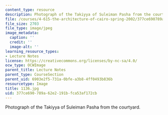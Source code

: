 ```yaml
---
content_type: resource
description: Photograph of the Takiyya of Suleiman Pasha from the courtyard.
file: /courses/4-615-the-architecture-of-cairo-spring-2002/377ce690789a62e2191bfca53af172cb_1136.jpg
file_size: 2703
file_type: image/jpeg
image_metadata:
  caption: ''
  credit: ''
  image-alt: ''
learning_resource_types:
- Lecture Notes
license: https://creativecommons.org/licenses/by-nc-sa/4.0/
ocw_type: OCWImage
parent_title: Lecture Notes
parent_type: CourseSection
parent_uid: 6903e2f5-731a-0bfe-a3b8-4ff0493b836b
resourcetype: Image
title: 1136.jpg
uid: 377ce690-789a-62e2-191b-fca53af172cb
---
```

Photograph of the Takiyya of Suleiman Pasha from the courtyard.